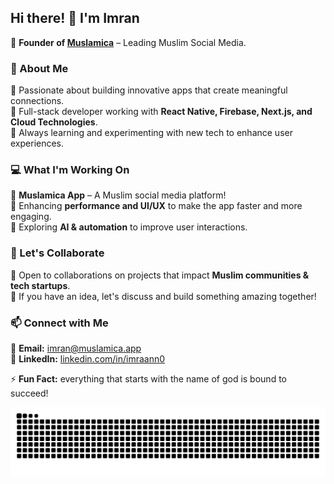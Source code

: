 ## Hi there! 👋 I'm Imran  

🚀 **Founder of [Muslamica](https://www.muslamica.app/)** – Leading Muslim Social Media.  

### 🌟 About Me  
🔹 Passionate about building innovative apps that create meaningful connections.  
🔹 Full-stack developer working with **React Native, Firebase, Next.js, and Cloud Technologies**.  
🔹 Always learning and experimenting with new tech to enhance user experiences.  

### 💻 What I'm Working On  
🔹 **Muslamica App** – A Muslim social media platform!  
🔹 Enhancing **performance and UI/UX** to make the app faster and more engaging.  
🔹 Exploring **AI & automation** to improve user interactions.  

### 🤝 Let's Collaborate  
🔹 Open to collaborations on projects that impact **Muslim communities & tech startups**.  
🔹 If you have an idea, let's discuss and build something amazing together!  

### 📫 Connect with Me  
💌 **Email:** imran@muslamica.app  
💼 **LinkedIn:** [linkedin.com/in/imraann0](https://www.linkedin.com/in/imraann0)

⚡ **Fun Fact:** everything that starts with the name of god is bound to succeed!  

<img src="https://raw.githubusercontent.com/dominik-zoro/dominik-zoro/output/snake.svg" alt="Snake animation" />
